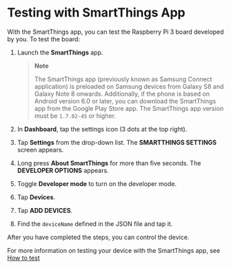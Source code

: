 # Testing with SmartThings App

With the SmartThings app, you can test the Raspberry Pi 3 board developed by you. To test the board:

1.  Launch the **SmartThings** app.

    > **Note**
    >
    >  The SmartThings app (previously known as Samsung Connect application) is preloaded on Samsung devices from Galaxy S8 and Galaxy Note 8 onwards. Additionally, if the phone is based on Android version 6.0 or later, you can download the SmartThings app from the Google Play Store app. The SmartThings app version must be `1.7.02-45` or higher.

2.  In **Dashboard**, tap the settings icon (3 dots at the top right).
3.  Tap **Settings** from the drop-down list. The **SMARTTHINGS SETTINGS** screen appears.
4.  Long press **About SmartThings** for more than five seconds. The **DEVELOPER OPTIONS** appears.
5.  Toggle **Developer mode** to turn on the developer mode.
6.  Tap **Devices**.
7.  Tap **ADD DEVICES**.
8.  Find the `deviceName` defined in the JSON file and tap it.

After you have completed the steps, you can control the device.

For more information on testing your device with the SmartThings app, see [How to test](https://smartthings.developer.samsung.com/docs/guides/testing/how-to-test.html)
